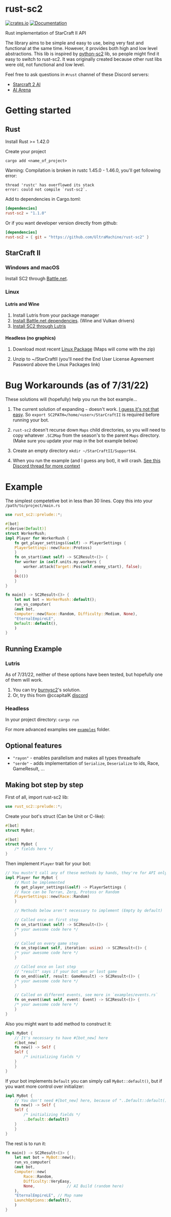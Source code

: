 # rust-sc2
[![crates.io](https://img.shields.io/crates/v/rust-sc2.svg)](https://crates.io/crates/rust-sc2)
[![Documentation](https://docs.rs/rust-sc2/badge.svg)](https://docs.rs/rust-sc2)

Rust implementation of StarCraft II API

The library aims to be simple and easy to use, being very fast and functional at the same time. However, it provides both high and low level abstractions. This lib is inspired by [python-sc2](https://github.com/BurnySc2/python-sc2) lib, so people might find it easy to switch to rust-sc2. It was originally created because other rust libs were old, not functional and low level.

Feel free to ask questions in `#rust` channel of these Discord servers:
- [Starcraft 2 AI](https://discord.gg/Emm5Ztz)
- [AI Arena](https://discord.gg/yDBzbtC)

# Getting started
## Rust
Install Rust >= 1.42.0

Create your project

`cargo add <name_of_project>`

Warning: Compilation is broken in rustc 1.45.0 - 1.46.0, you'll get following error:
```
thread 'rustc' has overflowed its stack
error: could not compile `rust-sc2`.
```

Add to dependencies in Cargo.toml:
```toml
[dependencies]
rust-sc2 = "1.1.0"
```
Or if you want developer version directly from github:
```toml
[dependencies]
rust-sc2 = { git = "https://github.com/UltraMachine/rust-sc2" }
```



## StarCraft II

### Windows and macOS

Install SC2 through [Battle.net](https://www.blizzard.com/en-us/apps/battle.net/desktop).

### Linux

#### Lutris and Wine

1. Install Lutris from your package manager
2. [Install Battle.net dependencies](https://github.com/lutris/docs/blob/master/Battle.Net.md). (Wine and Vulkan drivers)
3. [Install SC2 through Lutris](https://lutris.net/games/starcraft-ii/)

#### Headless (no graphics)

1. Download most recent [Linux Package](https://github.com/Blizzard/s2client-proto#linux-packages) (Maps will come with the zip)

2. Unzip to ~/StarCraftII (you'll need the End User License Agreement Password above the Linux Packages link)

# Bug Workarounds (as of 7/31/22)

These solutions will (hopefully) help you run the bot example...

1. The current solution of expanding `~` doesn't work. [I guess it's not that easy](https://stackoverflow.com/questions/54267608/expand-tilde-in-rust-path-idiomatically). So `export SC2PATH=/home/<user>/StarCraftII` is required before running your bot.

2. `rust-sc2` doesn't recurse down `Maps` child directories, so you will need to copy whatever `.SC2Map` from the season's to the parent `Maps` directory. (Make sure you update your map in the bot example below)

3. Create an empty directory `mkdir ~/StarCraftII/Support64`.

4. When you run the example (and I guess any bot), it will crash. [See this Discord thread for more context](https://discord.com/channels/350289306763657218/593190548165099524/1003452454492442664)



# Example
The simplest competetive bot in less than 30 lines. Copy this into your `/path/to/project/main.rs`
```rust
use rust_sc2::prelude::*;

#[bot]
#[derive(Default)]
struct WorkerRush;
impl Player for WorkerRush {
	fn get_player_settings(&self) -> PlayerSettings {
	PlayerSettings::new(Race::Protoss)
	}
	fn on_start(&mut self) -> SC2Result<()> {
	for worker in &self.units.my.workers {
		worker.attack(Target::Pos(self.enemy_start), false);
	}
	Ok(())
	}
}

fn main() -> SC2Result<()> {
	let mut bot = WorkerRush::default();
	run_vs_computer(
	&mut bot,
	Computer::new(Race::Random, Difficulty::Medium, None),
	"EternalEmpireLE",
	Default::default(),
	)
}
```

## Running Example
### Lutris
As of 7/31/22, neither of these options have been tested, but hopefully one of them will work.
1. You can try [burnysc2](https://github.com/BurnySc2/python-sc2/blob/develop/README.md#wine-and-lutris)'s solution.
2. Or, try this from @ccapitalK [discord](https://discord.com/channels/350289306763657218/593190548165099524/1003476239308292138)

### Headless
In your project directory:
`cargo run`


For more advanced examples see [`examples`](https://github.com/UltraMachine/rust-sc2/tree/master/examples) folder.

## Optional features
- `"rayon"` - enables parallelism and makes all types threadsafe
- `"serde"` - adds implementation of `Serialize`, `Deserialize` to ids, Race, GameResult, ...

## Making bot step by step
First of all, import rust-sc2 lib:
```rust
use rust_sc2::prelude::*;
```
Create your bot's struct (Can be Unit or C-like):
```rust
#[bot]
struct MyBot;
```
```rust
#[bot]
struct MyBot {
	/* fields here */
}
```
Then implement `Player` trait for your bot:
```rust
// You mustn't call any of these methods by hands, they're for API only
impl Player for MyBot {
	// Must be implemented
	fn get_player_settings(&self) -> PlayerSettings {
	// Race can be Terran, Zerg, Protoss or Random
	PlayerSettings::new(Race::Random)
	}

	// Methods below aren't necessary to implement (Empty by default)

	// Called once on first step
	fn on_start(&mut self) -> SC2Result<()> {
	/* your awesome code here */
	}

	// Called on every game step
	fn on_step(&mut self, iteration: usize) -> SC2Result<()> {
	/* your awesome code here */
	}

	// Called once on last step
	// "result" says if your bot won or lost game
	fn on_end(&self, result: GameResult) -> SC2Result<()> {
	/* your awesome code here */
	}

	// Called on different events, see more in `examples/events.rs`
	fn on_event(&mut self, event: Event) -> SC2Result<()> {
	/* your awesome code here */
	}
}
```
Also you might want to add method to construct it:
```rust
impl MyBot {
	// It's necessary to have #[bot_new] here
	#[bot_new]
	fn new() -> Self {
	Self {
		/* initializing fields */
	}
	}
}
```
If your bot implements `Default` you can simply call `MyBot::default()`, but if you want more control over initializer:
```rust
impl MyBot {
	// You don't need #[bot_new] here, because of "..Default::default()"
	fn new() -> Self {
	Self {
		/* initializing fields */
		..Default::default()
	}
	}
}
```
The rest is to run it:
```rust
fn main() -> SC2Result<()> {
	let mut bot = MyBot::new();
	run_vs_computer(
	&mut bot,
	Computer::new(
		Race::Random,
		Difficulty::VeryEasy,
		None,              // AI Build (random here)
	),
	"EternalEmpireLE", // Map name
	LaunchOptions::default(),
	)
}
```
